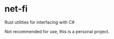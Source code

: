 # net-fi
Rust utilities for interfacing with C#

Not recommended for use, this is a personal project.